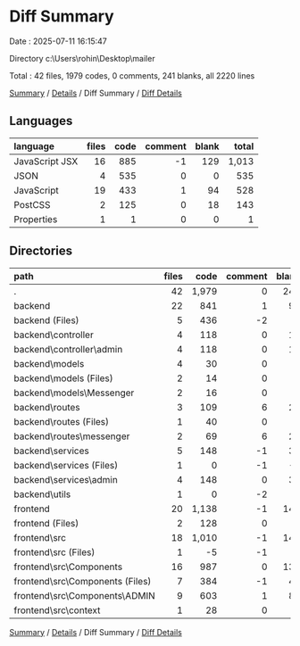# Diff Summary

Date : 2025-07-11 16:15:47

Directory c:\\Users\\rohin\\Desktop\\mailer

Total : 42 files,  1979 codes, 0 comments, 241 blanks, all 2220 lines

[Summary](results.md) / [Details](details.md) / Diff Summary / [Diff Details](diff-details.md)

## Languages
| language | files | code | comment | blank | total |
| :--- | ---: | ---: | ---: | ---: | ---: |
| JavaScript JSX | 16 | 885 | -1 | 129 | 1,013 |
| JSON | 4 | 535 | 0 | 0 | 535 |
| JavaScript | 19 | 433 | 1 | 94 | 528 |
| PostCSS | 2 | 125 | 0 | 18 | 143 |
| Properties | 1 | 1 | 0 | 0 | 1 |

## Directories
| path | files | code | comment | blank | total |
| :--- | ---: | ---: | ---: | ---: | ---: |
| . | 42 | 1,979 | 0 | 241 | 2,220 |
| backend | 22 | 841 | 1 | 94 | 936 |
| backend (Files) | 5 | 436 | -2 | 7 | 441 |
| backend\\controller | 4 | 118 | 0 | 17 | 135 |
| backend\\controller\\admin | 4 | 118 | 0 | 17 | 135 |
| backend\\models | 4 | 30 | 0 | 8 | 38 |
| backend\\models (Files) | 2 | 14 | 0 | 2 | 16 |
| backend\\models\\Messenger | 2 | 16 | 0 | 6 | 22 |
| backend\\routes | 3 | 109 | 6 | 27 | 142 |
| backend\\routes (Files) | 1 | 40 | 0 | 6 | 46 |
| backend\\routes\\messenger | 2 | 69 | 6 | 21 | 96 |
| backend\\services | 5 | 148 | -1 | 35 | 182 |
| backend\\services (Files) | 1 | 0 | -1 | -2 | -3 |
| backend\\services\\admin | 4 | 148 | 0 | 37 | 185 |
| backend\\utils | 1 | 0 | -2 | 0 | -2 |
| frontend | 20 | 1,138 | -1 | 147 | 1,284 |
| frontend (Files) | 2 | 128 | 0 | 0 | 128 |
| frontend\\src | 18 | 1,010 | -1 | 147 | 1,156 |
| frontend\\src (Files) | 1 | -5 | -1 | 1 | -5 |
| frontend\\src\\Components | 16 | 987 | 0 | 137 | 1,124 |
| frontend\\src\\Components (Files) | 7 | 384 | -1 | 49 | 432 |
| frontend\\src\\Components\\ADMIN | 9 | 603 | 1 | 88 | 692 |
| frontend\\src\\context | 1 | 28 | 0 | 9 | 37 |

[Summary](results.md) / [Details](details.md) / Diff Summary / [Diff Details](diff-details.md)